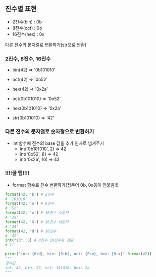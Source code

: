 ## 진수별 표현
- 2진수(bin) : 0b
- 8진수(oct) : 0o
- 16진수(hex) : 0x

다른 진수의 문자열로 변환하기(str으로 반환)
### 2진수, 8진수, 16진수
  - bin(42)
      => '0b101010'
  - oct(42)
    => '0o52'
  - hex(42)
    => '0x2a'
    
  - oct(0b101010)
    => '0o52'
  - hex(0b101010)
    => '0x2a'
  - str(0b101010)
    => '42'
   
### 다른 진수의 문자열로 숫자형으로 변환하기
- int 함수에 진수의 base 값을 추가 인자로 넘겨주기
  - int('0b101010', 2)
    => 42
  - int('0o52', 8)
    => 42
  - int('0x2a', 16)
    => 42
    
### !!!!꿀 팁!!!!
- format 함수로 진수 변환하기(접두어 0b, 0o등이 안붙음!!)
```python
format(42, 'b') # 2진수
# '101010'
format(42, 'o') # 8진수
# '52'
format(42, 'x') # 16진수 소문자
# '2a'
format(42, 'X') # 16진수 대문자
# '2A'
format(42, 'd') # 10진수
# '42'
int("13", 8) # 8진수 10진수로 전환
# 11
```
```python
print("int: {0:d}, bin: {0:b}, oct: {0:o}, hex: {0:x}".format(42))
"""
결과값
int: 42, bin: 52, oct: 101010, hex: 2a
"""
```
